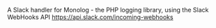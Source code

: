 A Slack handler for Monolog - the PHP logging library, using the Slack WebHooks API https://api.slack.com/incoming-webhooks
